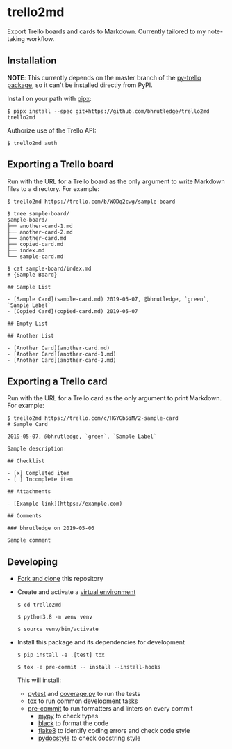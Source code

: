 # trello2md

Export Trello boards and cards to Markdown. Currently tailored to my note-taking workflow.

## Installation

**NOTE**: This currently depends on the master branch of the [py-trello package](https://github.com/sarumont/py-trello/), so it can't be installed directly from PyPI.

Install on your path with [pipx](https://github.com/pipxproject/pipx):

```
$ pipx install --spec git+https://github.com/bhrutledge/trello2md trello2md
```

Authorize use of the Trello API:

```
$ trello2md auth
```

## Exporting a Trello board

Run with the URL for a Trello board as the only argument to write Markdown files to a directory. For example:

```
$ trello2md https://trello.com/b/WODq2cwg/sample-board

$ tree sample-board/
sample-board/
├── another-card-1.md
├── another-card-2.md
├── another-card.md
├── copied-card.md
├── index.md
└── sample-card.md

$ cat sample-board/index.md
# {Sample Board}

## Sample List

- [Sample Card](sample-card.md) 2019-05-07, @bhrutledge, `green`, `Sample Label`
- [Copied Card](copied-card.md) 2019-05-07

## Empty List

## Another List

- [Another Card](another-card.md)
- [Another Card](another-card-1.md)
- [Another Card](another-card-2.md)
```

## Exporting a Trello card

Run with the URL for a Trello card as the only argument to print Markdown. For example:

```
$ trello2md https://trello.com/c/HGYGb5iM/2-sample-card
# Sample Card

2019-05-07, @bhrutledge, `green`, `Sample Label`

Sample description

## Checklist

- [x] Completed item
- [ ] Incomplete item

## Attachments

- [Example link](https://example.com)

## Comments

### bhrutledge on 2019-05-06

Sample comment

```

## Developing

- [Fork and clone](https://help.github.com/en/articles/fork-a-repo) this repository

- Create and activate a [virtual environment](https://docs.python.org/3/tutorial/venv.html)

    ```
    $ cd trello2md

    $ python3.8 -m venv venv

    $ source venv/bin/activate
    ```

- Install this package and its dependencies for development

    ```
    $ pip install -e .[test] tox

    $ tox -e pre-commit -- install --install-hooks
    ```

    This will install:

    - [pytest](https://docs.pytest.org/en/latest/) and [coverage.py](https://coverage.readthedocs.io/en/latest/) to run the tests
    - [tox](https://tox.readthedocs.io/en/latest/) to run common development tasks
    - [pre-commit](https://pre-commit.com/) to run formatters and linters on every commit
        - [mypy](https://mypy.readthedocs.io/en/latest/) to check types
        - [black](https://black.readthedocs.io/en/stable/) to format the code
        - [flake8](http://flake8.pycqa.org/en/latest/) to identify coding errors and check code style
        - [pydocstyle](http://www.pydocstyle.org/en/latest/) to check docstring style
